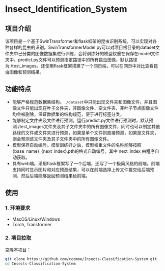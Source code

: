 # Insect_Identification_System

## 项目介绍
该项目是一个基于SwinTransformer和flask框架的昆虫识别系统，可以实现对各种各样的昆虫的识别。SwinTransformerModel.py可以对项目根目录的dataset文件夹中已分类的图像数据集进行训练，会将训练好的模型权重在保存在model文件夹中。predict.py文件可以预测指定路径中的所有昆虫图像，默认路径为./test_images。还使用flask框架搭建了一个网页端，可以在网页中对比查看昆虫图像和预测结果。

## 功能特点

- 能够严格规范数据集结构。`./dataset`中只能出现文件夹和图像文件，并且图像文件只能出现在叶子文件夹，非图像文件、空文件夹、非叶子节点图像文件均会被删除，保证数据集的结构规范，便于进行标签分类。
- 能够制定文件夹及文件进行预测。运行predict.py文件进行预测时，默认预测./test_images文件夹及其子文件夹中的所有图像文件，同时也可以制定其他路径的文件或文件夹进行预测，如果是单个文件则直接预测，如果是文件夹，则会预测该文件夹及其子文件夹中的所有图像文件。
- 模型保存自动编号。模型训练好之后，模型权重文件的名称能够按照{base_name}_{next_index}.pth的格式自动编号，其中 next_index 由程序自动获取。
- 具有web端。采用flask框架写了一个后端，还写了一个极简风格的前端，前端支持同时显示图片和对应预测结果，可以在前端选择上传文件提交给后端预测，然后后端能够返回预测结果给前端。

## 使用

### 1. 环境要求

- MacOS/Linux/Windows
- Torch, Transformer

### 2. 项目拉取

克隆本项目：

```sh
git clone https://github.com/ccomoe/Insects-Classification-System.git
cd Insects-Classification-System
```


